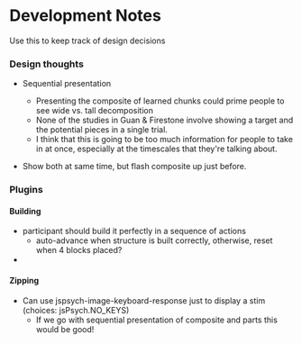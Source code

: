 # Development Notes

Use this to keep track of design decisions


### Design thoughts

- Sequential presentation
  - Presenting the composite of learned chunks could prime people to see wide vs. tall decomposition
  - None of the studies in Guan & Firestone involve showing a target and the potential pieces in a single trial.
   - I think that this is going to be too much information for people to take in at once, especially at the timescales that they're talking about.

- Show both at same time, but flash composite up just before.


### Plugins


#### Building
- participant should build it perfectly in a sequence of actions
  - auto-advance when structure is built correctly, otherwise, reset when 4 blocks placed?
- 



#### Zipping

- Can use jspsych-image-keyboard-response just to display a stim (choices: jsPsych.NO_KEYS)
  - If we go with sequential presentation of composite and parts this would be good!


